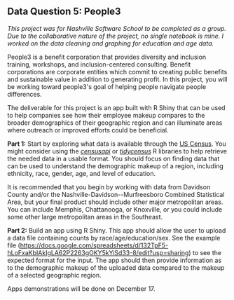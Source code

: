## Data Question 5: People3

*This project was for Nashville Software School to be completed as a group. Due to the collaborative nature of the project, no single notebook is mine. I worked on the data cleaning and graphing for education and age data.*


People3 is a benefit corporation that provides diversity and inclusion training, workshops, and inclusion-centered consulting. Benefit corporations are corporate entities which commit to creating public benefits and sustainable value in addition to generating profit. In this project, you will be working toward people3's goal of helping people navigate people differences.

The deliverable for this project is an app built with R Shiny that can be used to help companies see how their employee makeup compares to the broader demographics of their geographic region and can illuminate areas where outreach or improved efforts could be beneficial.

**Part 1:** Start by exploring what data is available through the [US Census](https://www.census.gov/programs-surveys/ces/data/restricted-use-data/demographic-data.html). You might consider using the [*censusapi*](https://github.com/hrecht/censusapi) or [*tidycensus*](https://walker-data.com/tidycensus/index.html) R libraries to help retrieve the needed data in a usable format. You should focus on finding data that can be used to understand the demographic makeup of a region, including ethnicity, race, gender, age, and level of education.

It is recommended that you begin by working with data from Davidson County and/or the Nashville-Davidson--Murfreesboro Combined Statistical Area, but your final product should include other major metropolitan areas. You can include Memphis, Chattanooga, or Knoxville, or you could include some other large metropolitan areas in the Southeast.

**Part 2:** Build an app using R Shiny. This app should allow the user to upload a data file containing counts by race/age/education/sex. See the example file (https://docs.google.com/spreadsheets/d/132TpF5-hLoFxaKbIAkIgLA62P2263gOKY5kYiSd33-8/edit?usp=sharing) to see the expected format for the input. The app should then provide information as to the demographic makeup of the uploaded data compared to the makeup of a selected geographic region.

Apps demonstrations will be done on December 17.

